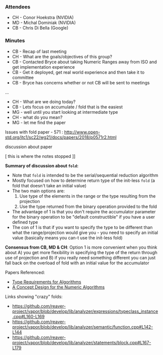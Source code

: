 ### Attendees

* CH - Conor Hoekstra (NVIDIA)
* MD - Michal Dominiak (NVIDIA)
* CB - Chris Di Bella (Google)

### Minutes

* CB - Recap of last meeting
* CH - What are the goals/objectives of this group?
* CB - Contacted Bryce about taking Numeric Ranges away from ISO and get implementation experience
* CB - Get it deployed, get real world experience and then take it to committee
* CB - Bryce has concerns whether or not CB will be sent to meetings

...

* CH - What are we doing today?
* CB - Lets focus on accumulate / fold that is the easiest
* MG - well until you start looking at intermediate type
* CH - what do you mean?
* MG - let me find the paper

Issues with fold paper - 571 : http://www.open-std.org/jtc1/sc22/wg21/docs/papers/2018/p0571r2.html

discussion about paper

[ this is where the notes stopped ]]

**Summary of discussion about `fold`:**

- Note that `fold` is intended to be the serial/sequential reduction algorithm
- Mostly focused on how to determine return type of the init-less `fold` (a fold that doesn't take an initial value)
- The two main options are:
   1) Use type of the elements in the range or the type resulting from the projection
   2) Use the type returned from the binary operation provided to the fold
- The advantage of 1 is that you don't require the accumulator parameter for the binary operation to be "default constructible" if you have a user defined type
- The con of 1 is that if you want to specify the type to be different than what the range/projection would give you - you need to specify an initial value (basically means you can-t use the init-less fold)

**Consensus from CB, MD & CH**: Option 1 is more convenient when you think about A) you get more flexibility in specifying the type of the return through use of projection and B) if you really need something different you can just fall back on the overload of fold with an initial value for the accumulator

Papers Referenced:

* [Type Requirements for <numeric> Algorithms](http://www.open-std.org/jtc1/sc22/wg21/docs/papers/2018/p0571r2.html)
* [A Concept Design for the Numeric Algorithms](http://www.open-std.org/jtc1/sc22/wg21/docs/papers/2019/p1813r0.pdf)
   
Links showing "crazy" folds:
* https://github.com/reaver-project/vapor/blob/develop/lib/analyzer/expressions/typeclass_instance.cpp#L160-L169
* https://github.com/reaver-project/vapor/blob/develop/lib/analyzer/semantic/function.cpp#L142-L144
* https://github.com/reaver-project/vapor/blob/develop/lib/analyzer/statements/block.cpp#L167-L179

